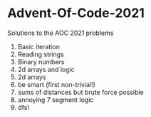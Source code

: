 # Advent-Of-Code-2021
Solutions to the AOC 2021 problems

1. Basic iteration
2. Reading strings
3. Binary numbers
4. 2d arrays and logic
5. 2d arrays
6. be smart (first non-trivial!)
7. sums of distances but brute force possible
8. annoying 7 segment logic
9. dfs!